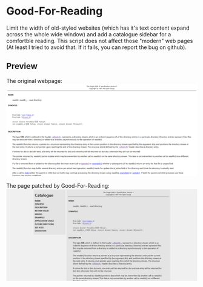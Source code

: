 # Good-For-Reading

Limit the width of old-styled websites (which has it's text content expand across the whole wide window) and add a catalogue sidebar for a comfortble reading. This script does not affect those "modern" web pages (At least I tried to avoid that. If it fails, you can report the bug on github).

## Preview
The original webpage: 
![screenshot-original](https://github.com/li-zyang/zScripts/raw/master/Good-For-Reading/Screenshot-original.png)

The page patched by Good-For-Reading:
![screenshot-patched](https://github.com/li-zyang/zScripts/raw/master/Good-For-Reading/Screenshot-patched.png)